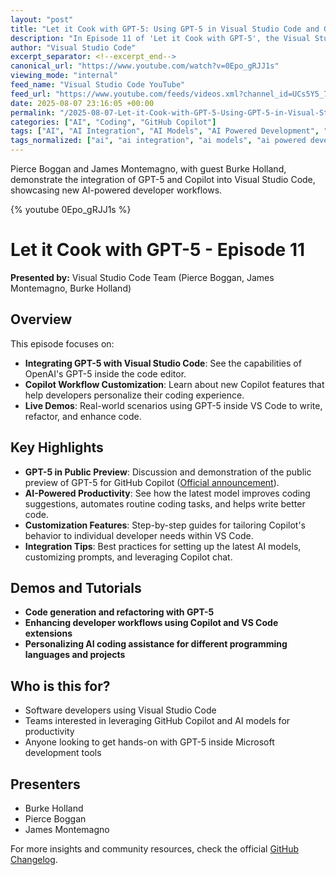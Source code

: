 ```yaml
---
layout: "post"
title: "Let it Cook with GPT-5: Using GPT-5 in Visual Studio Code and GitHub Copilot"
description: "In Episode 11 of 'Let it Cook with GPT-5', the Visual Studio Code team demonstrates how to take advantage of the latest GPT-5 model integration inside Visual Studio Code and GitHub Copilot. The episode spotlights new AI-powered features in VS Code, including Copilot enhancements, and provides hands-on demos for developers on customizing workflows. Presenters include Burke Holland, Pierce Boggan, and James Montemagno, who walk viewers through practical use cases and new capabilities tailored for software developers working with Microsoft's AI tools."
author: "Visual Studio Code"
excerpt_separator: <!--excerpt_end-->
canonical_url: "https://www.youtube.com/watch?v=0Epo_gRJJ1s"
viewing_mode: "internal"
feed_name: "Visual Studio Code YouTube"
feed_url: "https://www.youtube.com/feeds/videos.xml?channel_id=UCs5Y5_7XK8HLDX0SLNwkd3w"
date: 2025-08-07 23:16:05 +00:00
permalink: "/2025-08-07-Let-it-Cook-with-GPT-5-Using-GPT-5-in-Visual-Studio-Code-and-GitHub-Copilot.html"
categories: ["AI", "Coding", "GitHub Copilot"]
tags: ["AI", "AI Integration", "AI Models", "AI Powered Development", "Burke Holland", "Code", "Coding", "Copilot Workflow", "Demo", "Developer", "Developer Tools", "GitHub Copilot", "GPT 5", "GPT5", "James Montemagno", "Microsoft", "Microsoft AI", "Pierce Boggan", "Software Developer", "Vibecoding", "Videos", "VS Code", "VS Code Extensions", "Workflow Customization"]
tags_normalized: ["ai", "ai integration", "ai models", "ai powered development", "burke holland", "code", "coding", "copilot workflow", "demo", "developer", "developer tools", "github copilot", "gpt 5", "gpt5", "james montemagno", "microsoft", "microsoft ai", "pierce boggan", "software developer", "vibecoding", "videos", "vs code", "vs code extensions", "workflow customization"]
---
```


Pierce Boggan and James Montemagno, with guest Burke Holland, demonstrate the integration of GPT-5 and Copilot into Visual Studio Code, showcasing new AI-powered developer workflows.<!--excerpt_end-->

{% youtube 0Epo_gRJJ1s %}

# Let it Cook with GPT-5 - Episode 11

**Presented by:** Visual Studio Code Team (Pierce Boggan, James Montemagno, Burke Holland)

## Overview

This episode focuses on:

- **Integrating GPT-5 with Visual Studio Code**: See the capabilities of OpenAI's GPT-5 inside the code editor.
- **Copilot Workflow Customization**: Learn about new Copilot features that help developers personalize their coding experience.
- **Live Demos**: Real-world scenarios using GPT-5 inside VS Code to write, refactor, and enhance code.

## Key Highlights

- **GPT-5 in Public Preview**: Discussion and demonstration of the public preview of GPT-5 for GitHub Copilot ([Official announcement](https://github.blog/changelog/2025-08-07-openai-gpt-5-is-now-in-public-preview-for-github-copilot/)).
- **AI-Powered Productivity**: See how the latest model improves coding suggestions, automates routine coding tasks, and helps write better code.
- **Customization Features**: Step-by-step guides for tailoring Copilot's behavior to individual developer needs within VS Code.
- **Integration Tips**: Best practices for setting up the latest AI models, customizing prompts, and leveraging Copilot chat.

## Demos and Tutorials

- **Code generation and refactoring with GPT-5**
- **Enhancing developer workflows using Copilot and VS Code extensions**
- **Personalizing AI coding assistance for different programming languages and projects**

## Who is this for?

- Software developers using Visual Studio Code
- Teams interested in leveraging GitHub Copilot and AI models for productivity
- Anyone looking to get hands-on with GPT-5 inside Microsoft development tools

## Presenters

- Burke Holland
- Pierce Boggan
- James Montemagno

For more insights and community resources, check the official [GitHub Changelog](https://github.blog/changelog/2025-08-07-openai-gpt-5-is-now-in-public-preview-for-github-copilot/).
